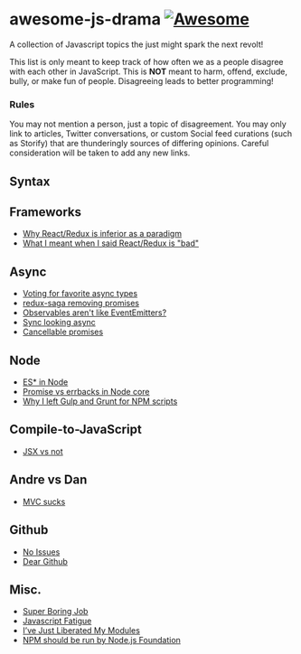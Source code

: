 # awesome-js-drama [![Awesome](https://cdn.rawgit.com/sindresorhus/awesome/d7305f38d29fed78fa85652e3a63e154dd8e8829/media/badge.svg)](https://github.com/sindresorhus/awesome)

A collection of Javascript topics the just might spark the next revolt!

This list is only meant to keep track of how often we as a people disagree with each other in JavaScript. This is **NOT** meant to harm, offend, exclude, bully, or make fun of people. Disagreeing leads to better programming!

### Rules

You may not mention a person, just a topic of disagreement. You may only link to articles, Twitter conversations, or custom Social feed curations (such as Storify) that are thunderingly sources of differing opinions. Careful consideration will be taken to add any new links.

## Syntax

## Frameworks

* [Why React/Redux is inferior as a paradigm](https://news.ycombinator.com/item?id=10940845)
* [What I meant when I said React/Redux is "bad"](https://twitter.com/andrestaltz/status/689891846538031106)

## Async

* [Voting for favorite async types](https://twitter.com/jaffathecake/status/693913976422416387)
* [redux-saga removing promises](https://twitter.com/dan_abramov/status/693515104466378752)
* [Observables aren't like EventEmitters?](https://twitter.com/andrestaltz/status/695890421269057540)
* [Sync looking async](https://twitter.com/getify/status/708716558235922433)
* [Cancellable promises](https://github.com/whatwg/fetch/issues/27)

## Node

* [ES* in Node](https://twitter.com/Fishrock123/status/691676456649408512)
* [Promise vs errbacks in Node core](https://github.com/nodejs/NG/issues/25)
* [Why I left Gulp and Grunt for NPM scripts](https://medium.com/@housecor/why-i-left-gulp-and-grunt-for-npm-scripts-3d6853dd22b8)

## Compile-to-JavaScript

* [JSX vs not](https://twitter.com/andrestaltz/status/693197734740938753)

## Andre vs Dan

* [MVC sucks](https://twitter.com/andrestaltz/status/702176259409743873) 

## Github

* [No Issues](https://twitter.com/thejameskyle/status/710352916519858176)
* [Dear Github](https://github.com/dear-github/dear-github)

## Misc.

* [Super Boring Job](https://twitter.com/feross/status/695399411543769090)
* [Javascript Fatigue](https://www.google.com/webhp?ion=1&espv=2&es_th=1&ie=UTF-8#q=medium%20javascript%20fatigue&es_th=1)
* [I’ve Just Liberated My Modules](https://medium.com/@azerbike/i-ve-just-liberated-my-modules-9045c06be67c#.4nmgh7yti)
* [NPM should be run by Node.js Foundation](https://twitter.com/bcantrill/status/713031589614133248)
